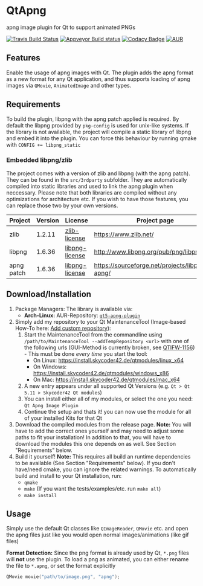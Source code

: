 # QtApng
apng image plugin for Qt to support animated PNGs

[![Travis Build Status](https://travis-ci.org/Skycoder42/QtApng.svg?branch=master)](https://travis-ci.org/Skycoder42/QtApng)
[![Appveyor Build status](https://ci.appveyor.com/api/projects/status/gdfl5n2kblw6x0fu?svg=true)](https://ci.appveyor.com/project/Skycoder42/qtapng)
[![Codacy Badge](https://api.codacy.com/project/badge/Grade/c2a4d6813a07497784580e79475a314e)](https://www.codacy.com/app/Skycoder42/QtApng)
[![AUR](https://img.shields.io/aur/version/qt5-apng-plugin.svg)](https://aur.archlinux.org/pkgbase/qt5-apng-plugin/)

## Features
Enable the usage of apng images with Qt. The plugin adds the apng format as a new format for any Qt application, and thus supports loading of apng images via `QMovie`, `AnimatedImage` and other types.

## Requirements
To build the plugin, libpng with the apng patch applied is required. By default the libpng provided by `pkg-config` is used for unix-like systems. If the library is not available, the project will compile a static library of libpng and embed it into the plugin. You can force this behaviour by running qmake with `CONFIG += libpng_static`

### Embedded libpng/zlib
The project comes with a version of zlib and libpng (with the apng patch). They can be found in the `src/3rdparty` subfolder. They are automatically compiled into static libraries and used to link the apng plugin when neccessary. Please note that both libraries are compiled without any optimizations for architecture etc. If you wish to have those features, you can replace those two by your own versions.

 Project	| Version	| License																	| Project page
------------|-----------|---------------------------------------------------------------------------|--------------
 zlib		| 1.2.11	| [zlib-license](https://www.zlib.net/zlib_license.html)					| https://www.zlib.net/
 libpng		| 1.6.36	| [libpng-license](http://www.libpng.org/pub/png/src/libpng-LICENSE.txt)	| http://www.libpng.org/pub/png/libpng.html
 apng patch	| 1.6.36	| [libpng-license](http://www.libpng.org/pub/png/src/libpng-LICENSE.txt)	| https://sourceforge.net/projects/libpng-apng/

## Download/Installation
1. Package Managers: The library is available via:
	- **Arch-Linux:** AUR-Repository: [`qt5-apng-plugin`](https://aur.archlinux.org/pkgbase/qt5-apng-plugin/)
2. Simply add my repository to your Qt MaintenanceTool (Image-based How-To here: [Add custom repository](https://github.com/Skycoder42/QtModules/blob/master/README.md#add-my-repositories-to-qt-maintenancetool)):
	1. Start the MaintenanceTool from the commandline using `/path/to/MaintenanceTool --addTempRepository <url>` with one of the following urls (GUI-Method is currently broken, see [QTIFW-1156](https://bugreports.qt.io/browse/QTIFW-1156)) - This must be done *every time* you start the tool:
		- On Linux: https://install.skycoder42.de/qtmodules/linux_x64
		- On Windows: https://install.skycoder42.de/qtmodules/windows_x86
		- On Mac: https://install.skycoder42.de/qtmodules/mac_x64
	2. A new entry appears under all supported Qt Versions (e.g. `Qt > Qt 5.11 > Skycoder42 Qt modules`)
	3. You can install either all of my modules, or select the one you need: `Qt Apng Image Plugin`
	4. Continue the setup and thats it! you can now use the module for all of your installed Kits for that Qt
3. Download the compiled modules from the release page. **Note:** You will have to add the correct ones yourself and may need to adjust some paths to fit your installation! In addition to that, you will have to download the modules this one depends on as well. See Section "Requirements" below.
4. Build it yourself! **Note:** This requires all build an runtime dependencies to be available (See Section "Requirements" below). If you don't have/need cmake, you can ignore the related warnings. To automatically build and install to your Qt installation, run:
	- `qmake`
	- `make` (If you want the tests/examples/etc. run `make all`)
	- `make install`

## Usage
Simply use the default Qt classes like `QImageReader`, `QMovie` etc. and open the apng files just like you would open normal images/animations (like gif files)

**Format Detection:**
Since the png format is already used by Qt, `*.png` files will **not** use the plugin. To load a png as animated, you can either rename the file to `*.apng`, or set the format explicitly

```cpp
QMovie movie("path/to/image.png", "apng");
```
